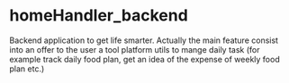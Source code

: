 # homeHandler_backend

Backend application to get life smarter. Actually the main feature consist into an offer to the user a tool platform utils to mange daily task (for example track daily food plan, get an idea of the expense of weekly food plan etc.)
